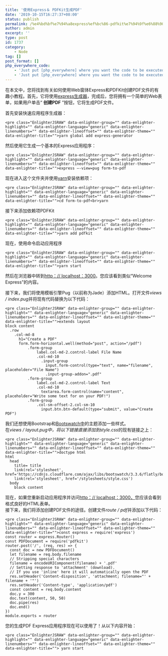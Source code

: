 ```yaml
---
title: '使用Express＆ PDFKit生成PDF'
date: '2019-10-15T16:27:37+08:00'
status: publish
permalink: /%e4%bd%bf%e7%94%a8express%ef%bc%86-pdfkit%e7%94%9f%e6%88%90pdf
author: admin
excerpt: ''
type: post
id: 1737
category:
    - Node
tag: []
post_format: []
php_everywhere_code:
    - 'Just put [php_everywhere] where you want the code to be executed.'
    - 'Just put [php_everywhere] where you want the code to be executed.'
---
```

在本文中，您将找到有关如何使用Web窗体Express和PDFKit创建PDF文件的有趣小教程。首先，它将使用[express生成器](https://expressjs.com/en/starter/generator.html)，完成后，您将拥有一个简单的Web表单，如果用户单击“ **创建PDF** ”按钮，它将生成PDF文件。

 首先安装快速应用程序生成器：

```
<pre class="EnlighterJSRAW" data-enlighter-group="" data-enlighter-highlight="" data-enlighter-language="generic" data-enlighter-linenumbers="" data-enlighter-lineoffset="" data-enlighter-theme="" data-enlighter-title="">yarn global add express-generator
```

 然后使用它生成一个基本的Express应用程序：

```
<pre class="EnlighterJSRAW" data-enlighter-group="" data-enlighter-highlight="" data-enlighter-language="generic" data-enlighter-linenumbers="" data-enlighter-lineoffset="" data-enlighter-theme="" data-enlighter-title="">express —-view=pug form-to-pdf
```

现在进入这个文件夹并使用[yarn](https://github.com/yarnpkg/yarn)安装依赖项：

```
<pre class="EnlighterJSRAW" data-enlighter-group="" data-enlighter-highlight="" data-enlighter-language="generic" data-enlighter-linenumbers="" data-enlighter-lineoffset="" data-enlighter-theme="" data-enlighter-title="">cd form-to-pdf<br>yarn
```

接下来添加依赖项PDFKit

```
<pre class="EnlighterJSRAW" data-enlighter-group="" data-enlighter-highlight="" data-enlighter-language="generic" data-enlighter-linenumbers="" data-enlighter-lineoffset="" data-enlighter-theme="" data-enlighter-title="">yarn add pdfkit
```

现在，使用命令启动应用程序

```
<pre class="EnlighterJSRAW" data-enlighter-group="" data-enlighter-highlight="" data-enlighter-language="generic" data-enlighter-linenumbers="" data-enlighter-lineoffset="" data-enlighter-theme="" data-enlighter-title="">yarn start
```

然后在浏览器中转到[http：// localhost：3000](http://localhost:3000/)。您应该看到类似“Welcome Express”的内容。

接下来，我们将使用模板引擎Pug（以前称为Jade）添加HTML。打开文件*views / index.pug*并将现有代码替换为以下代码：

```
<pre class="EnlighterJSRAW" data-enlighter-group="" data-enlighter-highlight="" data-enlighter-language="generic" data-enlighter-linenumbers="" data-enlighter-lineoffset="" data-enlighter-theme="" data-enlighter-title="">extends layout
block content
  .row
    .col-md-8
      h1="Create a PDF"
      form.form-horizontal.well(method="post", action="/pdf")
          .form-group
              label.col-md-2.control-label File Name
              .col-md-10
                .input-group
                  input.form-control(type="text", name="filename", placeholder="File Name")
                  .input-group-addon=".pdf"
          .form-group
              label.col-md-2.control-label Text
              .col-md-10
                textarea.form-control(name="content", placeholder="Write some text for on your PDF!")
          .form-group
              .col-sm-offset-2.col-sm-10
                input.btn.btn-default(type="submit", value="Create PDF")
```

我们还想使用Bootstrap和[Bootswatch中](http://bootswatch.com/)的主题添加一些样式。  
在*views / layout.pug中，*将以下链接直接添加到*style.css*的现有链接之上：

```
<pre class="EnlighterJSRAW" data-enlighter-group="" data-enlighter-highlight="" data-enlighter-language="generic" data-enlighter-linenumbers="" data-enlighter-lineoffset="" data-enlighter-theme="" data-enlighter-title="">doctype html
html
  head
    title= title
    link(rel='stylesheet', href='https://cdnjs.cloudflare.com/ajax/libs/bootswatch/3.3.6/flatly/bootstrap.min.css')
    link(rel='stylesheet', href='/stylesheets/style.css')
  body
    block content
```

现在，如果您重新启动应用程序并访问[http：// localhost：3000，](http://localhost:3000/)您应该会看到格式良好的HTML表单。  
接下来，我们将添加创建PDF文件的途径。创建文件*route / pdf*并添加以下代码：

```
<pre class="EnlighterJSRAW" data-enlighter-group="" data-enlighter-highlight="" data-enlighter-language="generic" data-enlighter-linenumbers="" data-enlighter-lineoffset="" data-enlighter-theme="" data-enlighter-title="">const express = require('express')
const router = express.Router()
const PDFDocument = require('pdfkit')
router.post('/', (req, res) => {
  const doc = new PDFDocument()
  let filename = req.body.filename
  // Stripping special characters
  filename = encodeURIComponent(filename) + '.pdf'
  // Setting response to 'attachment' (download).
  // If you use 'inline' here it will automatically open the PDF
  res.setHeader('Content-disposition', 'attachment; filename="' + filename + '"')
  res.setHeader('Content-type', 'application/pdf')
  const content = req.body.content
  doc.y = 300
  doc.text(content, 50, 50)
  doc.pipe(res)
  doc.end()
})
module.exports = router
```

您的生成PDF Express应用程序现在可以使用了！从以下内容开始：

```
<pre class="EnlighterJSRAW" data-enlighter-group="" data-enlighter-highlight="" data-enlighter-language="generic" data-enlighter-linenumbers="" data-enlighter-lineoffset="" data-enlighter-theme="" data-enlighter-title=""> yarn start 
```